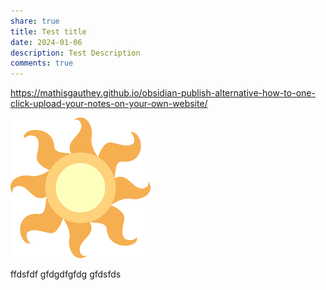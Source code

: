 ```yaml
---
share: true
title: Test title
date: 2024-01-06
description: Test Description
comments: true
---
```


https://mathisgauthey.github.io/obsidian-publish-alternative-how-to-one-click-upload-your-notes-on-your-own-website/


![CelestiaCutieMark.png](../images/CelestiaCutieMark.png)

ffdsfdf
gfdgdfgfdg
gfdsfds